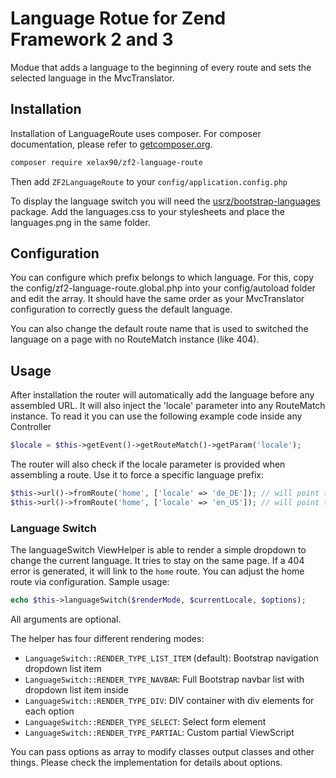 # Language Rotue for Zend Framework 2 and 3

Modue that adds a language to the beginning of every route and sets the selected
language in the MvcTranslator.

## Installation

Installation of LanguageRoute uses composer. For composer documentation, please 
refer to [getcomposer.org](http://getcomposer.org/).

```sh
composer require xelax90/zf2-language-route
```

Then add `ZF2LanguageRoute` to your `config/application.config.php`

To display the language switch you will need the 
[usrz/bootstrap-languages](https://github.com/usrz/bootstrap-languages) package. 
Add the languages.css to your stylesheets and place the languages.png in the 
same folder.

## Configuration

You can configure which prefix belongs to which language. For this, copy the 
config/zf2-language-route.global.php into your config/autoload folder and
edit the array. It should have the same order as your MvcTranslator 
configuration to correctly guess the default language.

You can also change the default route name that is used to switched the language
on a page with no RouteMatch instance (like 404).

## Usage

After installation the router will automatically add the language before any
assembled URL. It will also inject the 'locale' parameter into any RouteMatch
instance. To read it you can use the following example code inside any 
Controller

```php
$locale = $this->getEvent()->getRouteMatch()->getParam('locale');
```

The router will also check if the locale parameter is provided when assembling
a route. Use it to force a specific language prefix:

```php
$this->url()->fromRoute('home', ['locale' => 'de_DE']); // will point to /de
$this->url()->fromRoute('home', ['locale' => 'en_US']); // will point to /en
```

### Language Switch

The languageSwitch ViewHelper is able to render a simple dropdown to change the
current language. It tries to stay on the same page. If a 404 error is generated,
it will link to the `home` route. You can adjust the home route via configuration. 
Sample usage:

```php
echo $this->languageSwitch($renderMode, $currentLocale, $options);
```

All arguments are optional. 

The helper has four different rendering modes: 
* `LanguageSwitch::RENDER_TYPE_LIST_ITEM` (default): Bootstrap navigation dropdown list item
* `LanguageSwitch::RENDER_TYPE_NAVBAR`: Full Bootstrap navbar list with dropdown list item inside
* `LanguageSwitch::RENDER_TYPE_DIV`: DIV container with div elements for each option
* `LanguageSwitch::RENDER_TYPE_SELECT`: Select form element
* `LanguageSwitch::RENDER_TYPE_PARTIAL`: Custom partial ViewScript

You can pass options as array to modify classes output classes and other things. 
Please check the implementation for details about options.
